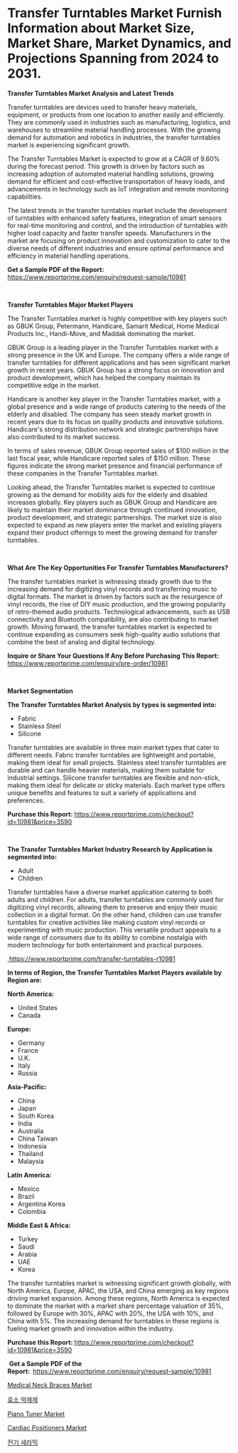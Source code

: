 <p><h1>Transfer Turntables Market Furnish Information about Market Size, Market Share, Market Dynamics, and Projections Spanning from 2024 to 2031.</h1></p><p><strong>Transfer Turntables Market Analysis and Latest Trends</strong></p>
<p><p>Transfer turntables are devices used to transfer heavy materials, equipment, or products from one location to another easily and efficiently. They are commonly used in industries such as manufacturing, logistics, and warehouses to streamline material handling processes. With the growing demand for automation and robotics in industries, the transfer turntables market is experiencing significant growth.</p><p>The Transfer Turntables Market is expected to grow at a CAGR of 9.60% during the forecast period. This growth is driven by factors such as increasing adoption of automated material handling solutions, growing demand for efficient and cost-effective transportation of heavy loads, and advancements in technology such as IoT integration and remote monitoring capabilities.</p><p>The latest trends in the transfer turntables market include the development of turntables with enhanced safety features, integration of smart sensors for real-time monitoring and control, and the introduction of turntables with higher load capacity and faster transfer speeds. Manufacturers in the market are focusing on product innovation and customization to cater to the diverse needs of different industries and ensure optimal performance and efficiency in material handling operations.</p></p>
<p><strong>Get a Sample PDF of the Report:&nbsp;</strong> <a href="https://www.reportprime.com/enquiry/request-sample/10981">https://www.reportprime.com/enquiry/request-sample/10981</a></p>
<p>&nbsp;</p>
<p><strong>Transfer Turntables Major Market Players</strong></p>
<p><p>The Transfer Turntables market is highly competitive with key players such as GBUK Group, Petermann, Handicare, Samarit Medical, Home Medical Products Inc., Handi-Move, and Maddak dominating the market. </p><p>GBUK Group is a leading player in the Transfer Turntables market with a strong presence in the UK and Europe. The company offers a wide range of transfer turntables for different applications and has seen significant market growth in recent years. GBUK Group has a strong focus on innovation and product development, which has helped the company maintain its competitive edge in the market.</p><p>Handicare is another key player in the Transfer Turntables market, with a global presence and a wide range of products catering to the needs of the elderly and disabled. The company has seen steady market growth in recent years due to its focus on quality products and innovative solutions. Handicare's strong distribution network and strategic partnerships have also contributed to its market success.</p><p>In terms of sales revenue, GBUK Group reported sales of $100 million in the last fiscal year, while Handicare reported sales of $150 million. These figures indicate the strong market presence and financial performance of these companies in the Transfer Turntables market.</p><p>Looking ahead, the Transfer Turntables market is expected to continue growing as the demand for mobility aids for the elderly and disabled increases globally. Key players such as GBUK Group and Handicare are likely to maintain their market dominance through continued innovation, product development, and strategic partnerships. The market size is also expected to expand as new players enter the market and existing players expand their product offerings to meet the growing demand for transfer turntables.</p></p>
<p>&nbsp;</p>
<p><strong>What Are The Key Opportunities For Transfer Turntables Manufacturers?</strong></p>
<p><p>The transfer turntables market is witnessing steady growth due to the increasing demand for digitizing vinyl records and transferring music to digital formats. The market is driven by factors such as the resurgence of vinyl records, the rise of DIY music production, and the growing popularity of retro-themed audio products. Technological advancements, such as USB connectivity and Bluetooth compatibility, are also contributing to market growth. Moving forward, the transfer turntables market is expected to continue expanding as consumers seek high-quality audio solutions that combine the best of analog and digital technology.</p></p>
<p><strong>Inquire or Share Your Questions If Any Before Purchasing This Report:</strong> <a href="https://www.reportprime.com/enquiry/pre-order/10981">https://www.reportprime.com/enquiry/pre-order/10981</a></p>
<p>&nbsp;</p>
<p><strong>Market Segmentation</strong></p>
<p><strong>The Transfer Turntables Market Analysis by types is segmented into:</strong></p>
<p><ul><li>Fabric</li><li>Stainless Steel</li><li>Silicone</li></ul></p>
<p><p>Transfer turntables are available in three main market types that cater to different needs. Fabric transfer turntables are lightweight and portable, making them ideal for small projects. Stainless steel transfer turntables are durable and can handle heavier materials, making them suitable for industrial settings. Silicone transfer turntables are flexible and non-stick, making them ideal for delicate or sticky materials. Each market type offers unique benefits and features to suit a variety of applications and preferences.</p></p>
<p><strong>Purchase this Report:&nbsp;</strong><a href="https://www.reportprime.com/checkout?id=10981&price=3590">https://www.reportprime.com/checkout?id=10981&price=3590</a></p>
<p>&nbsp;</p>
<p><strong>The Transfer Turntables Market Industry Research by Application is segmented into:</strong></p>
<p><ul><li>Adult</li><li>Children</li></ul></p>
<p><p>Transfer turntables have a diverse market application catering to both adults and children. For adults, transfer turntables are commonly used for digitizing vinyl records, allowing them to preserve and enjoy their music collection in a digital format. On the other hand, children can use transfer turntables for creative activities like making custom vinyl records or experimenting with music production. This versatile product appeals to a wide range of consumers due to its ability to combine nostalgia with modern technology for both entertainment and practical purposes.</p></p>
<p><a href="https://www.reportprime.com/transfer-turntables-r10981">&nbsp;https://www.reportprime.com/transfer-turntables-r10981</a></p>
<p><strong>In terms of Region, the Transfer Turntables Market Players available by Region are:</strong></p>
<p>
    <p> <strong> North America: </strong>
        <ul>
            <li>United States</li>
            <li>Canada</li>
        </ul>
        </p> 
    <p> <strong> Europe: </strong>
        <ul>
            <li>Germany</li>
            <li>France</li>
            <li>U.K.</li>
            <li>Italy</li>
            <li>Russia</li>
        </ul>
        </p> 
    <p> <strong> Asia-Pacific: </strong>
        <ul>
            <li>China</li>
            <li>Japan</li>
            <li>South Korea</li>
            <li>India</li>
            <li>Australia</li>
            <li>China Taiwan</li>
            <li>Indonesia</li>
            <li>Thailand</li>
            <li>Malaysia</li>
        </ul>
        </p> 
    <p> <strong> Latin America: </strong>
        <ul>
            <li>Mexico</li>
            <li>Brazil</li>
            <li>Argentina Korea</li>
            <li>Colombia</li>
        </ul>
        </p> 
    <p> <strong> Middle East & Africa: </strong>
        <ul>
            <li>Turkey</li>
            <li>Saudi</li>
            <li>Arabia</li>
            <li>UAE</li>
            <li>Korea</li>
        </ul>
    </p>
    </p>
<p><p>The transfer turntables market is witnessing significant growth globally, with North America, Europe, APAC, the USA, and China emerging as key regions driving market expansion. Among these regions, North America is expected to dominate the market with a market share percentage valuation of 35%, followed by Europe with 30%, APAC with 20%, the USA with 10%, and China with 5%. The increasing demand for turntables in these regions is fueling market growth and innovation within the industry.</p></p>
<p><strong>Purchase this Report: </strong><a href="https://www.reportprime.com/checkout?id=10981&price=3590">https://www.reportprime.com/checkout?id=10981&price=3590</a></p>
<p>&nbsp;<strong>Get a Sample PDF of the Report:&nbsp;&nbsp;</strong><a href="https://www.reportprime.com/enquiry/request-sample/10981">https://www.reportprime.com/enquiry/request-sample/10981</a></p>
<p><strong></strong></p>
<p><p><a href="https://github.com/gamblestampleyjenny50m5sl6/Market-Research-Report-List-2/blob/main/medical-neck-braces-market.md">Medical Neck Braces Market</a></p><p><a href="https://github.com/FelipeGrrady654556/Market-Research-Report-List-1/blob/main/453717374752.md">효소 억제제</a></p><p><a href="https://issuu.com/reportprime-2/docs/piano-tuner-market-size-2030.pptx">Piano Tuner Market</a></p><p><a href="https://github.com/nicholepatriciadoylenwnrjr0/Market-Research-Report-List-2/blob/main/cardiac-positioners-market.md">Cardiac Positioners Market</a></p><p><a href="https://github.com/shade463/Market-Research-Report-List-1/blob/main/694269274753.md">전기 세라믹</a></p></p>